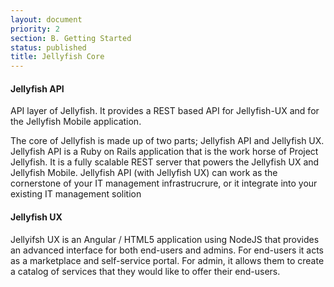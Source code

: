 ```yaml
---
layout: document
priority: 2
section: B. Getting Started
status: published
title: Jellyfish Core
---
```


#### Jellyfish API
API layer of Jellyfish. It provides a REST based API for Jellyfish-UX and for the Jellyfish Mobile application.

The core of Jellyfish is made up of two parts; Jellyfish API and Jellyfish UX.  Jellyfish API is a Ruby on Rails application that is the work horse of Project Jellyfish.  It is a fully scalable REST server that powers the Jellyfish UX and Jellyfish Mobile.  Jellyfish API (with Jellyfish UX) can work as the cornerstone of your IT management infrastrucrure, or it integrate into your existing IT management solition

#### Jellyfish UX

Jellyifsh UX is an Angular / HTML5 application using NodeJS that provides an advanced interface for both end-users and admins.  For end-users it acts as a marketplace and self-service portal.  For admin, it allows them to create a catalog of services that they would like to offer their end-users.  
